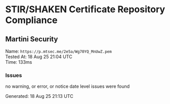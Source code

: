 # STIR/SHAKEN Certificate Repository Compliance

## Martini Security

Name: `https://p.mtsec.me/2e5a/Wg70YQ_MnUwZ.pem`\
Tested At: 18 Aug 25 21:04 UTC\
Time: 133ms

### Issues

no warning, or error, or notice date level issues were found

Generated: 18 Aug 25 21:13 UTC